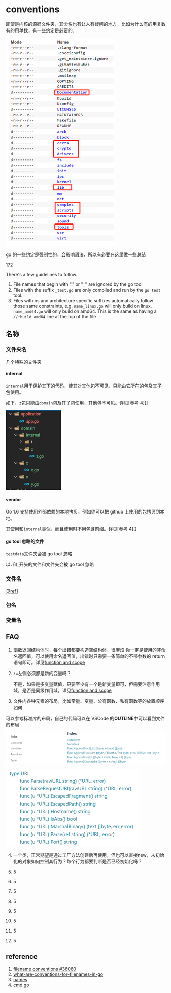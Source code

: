 # conventions

即使是内核的源码文件夹，其命名也有让人有疑问的地方，比如为什么有的用复数有的用单数，有一些约定是必要的。

![v5.17](image/kernel517.png)

go 的一些约定是强制性的，会影响语法，所以有必要在这里做一些总结

172

There's a few guidelines to follow.

1. File names that begin with "." or "\_" are ignored by the go tool
2. Files with the suffix `_test.go` are only compiled and run by the `go test` tool.
3. Files with os and architecture specific suffixes automatically follow those same constraints, e.g. `name_linux.go` will only build on linux, `name_amd64.go` will only build on amd64. This is the same as having a `//+build amd64` line at the top of the file

## 名称

### 文件夹名

几个特殊的文件夹

#### internal

`internal`用于保护其下的代码，使其对其他包不可见，只能由它所在的包及其子包使用。

如下，`z`包只能由`domain`包及其子包使用，其他包不可见。详见[参考 4][]

![internal](image/internal.png)

#### vendor

Go 1.6 支持使用外部依赖的本地拷贝，例如你可以把 github 上使用的包拷贝到本地。

其使用和`internal`类似，而且使用时不用包含前缀。详见[参考 4][]

#### go tool 忽略的文件

`testdata`文件夹会被 go tool 忽略

以`.`和`_`开头的文件和文件夹会被 go tool 忽略

### 文件名

见[ref1][]

### 包名

### 变量名

## FAQ

1. 函数返回结构体时，每个出错都要构造空结构体，很麻烦
   你一定是使用的非命名返回值，可以使用命名返回值，出错时只需要一条简单的不带参数的 return 语句即可。详见[function and scope](007)

2. `:=`左侧必须都是新的变量吗？

   不是，如果是多变量赋值，只要至少有一个是新变量即可，但需要注意作用域，是否是同级作用域。详见[function and scope](007)

3. 文件内各种元素的布局，比如常量、变量、公有函数、私有函数等的放置顺序如何

可以参考标准库的布局，自己的代码可以在 VSCode 的**OUTLINE**中可以看到文件的布局

![layout](image/layout.png)

![types](image/types.png)

4. 一个类，正常期望是通过工厂方法创建后再使用，但也可以直接new，未初始化的对象如何控制其行为？每个行为都要判断是否已经初始化吗？

5. 5

6. 5

7. 5

8. 5

9. 5

10. 5

11. 5

12. 5

## reference

1. [filename conventions #36060][ref1]
2. [what-are-conventions-for-filenames-in-go][ref2]
3. [names](https://golang.google.cn/doc/effective_go#names)
4. [cmd go][ref4]

[ref1]: https://github.com/golang/go/issues/36060
[ref2]: https://stackoverflow.com/questions/25161774/what-are-conventions-for-filenames-in-go
[ref4]: https://golang.google.cn/cmd/go/
